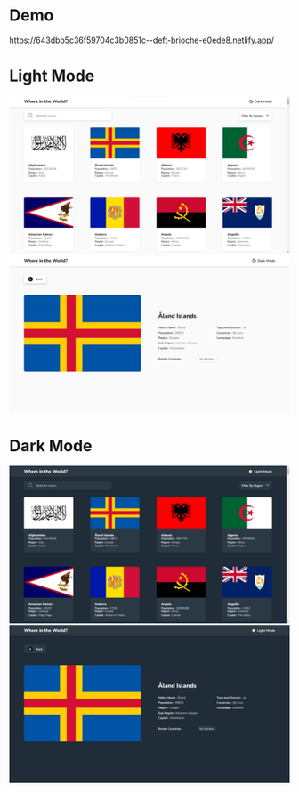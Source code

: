 # Demo
https://643dbb5c36f59704c3b0851c--deft-brioche-e0ede8.netlify.app/

# Light Mode
![](https://raw.githubusercontent.com/asifMalik78/Country_Search/master/screenshots/lightMode_home.png)
![](https://raw.githubusercontent.com/asifMalik78/Country_Search/master/screenshots/lightMode_Detail.png)

# Dark Mode
![](https://raw.githubusercontent.com/asifMalik78/Country_Search/master/screenshots/darkMode_home.png)
![](https://raw.githubusercontent.com/asifMalik78/Country_Search/master/screenshots/darkMode_Detail.png)

